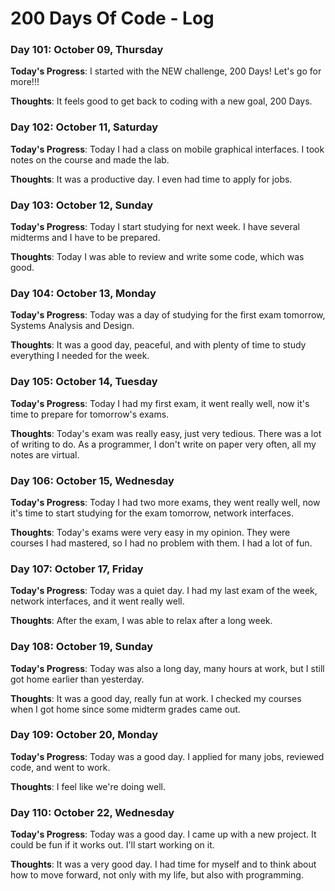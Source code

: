 # 200 Days Of Code - Log

### Day 101: October 09, Thursday

**Today's Progress**: I started with the NEW challenge, 200 Days! Let's go for more!!!

**Thoughts**: It feels good to get back to coding with a new goal, 200 Days. 

### Day 102: October 11, Saturday

**Today's Progress**: Today I had a class on mobile graphical interfaces. I took notes on the course and made the lab.

**Thoughts**: It was a productive day. I even had time to apply for jobs. 

### Day 103: October 12, Sunday

**Today's Progress**: Today I start studying for next week. I have several midterms and I have to be prepared.

**Thoughts**: Today I was able to review and write some code, which was good.

### Day 104: October 13, Monday

**Today's Progress**: Today was a day of studying for the first exam tomorrow, Systems Analysis and Design. 

**Thoughts**: It was a good day, peaceful, and with plenty of time to study everything I needed for the week.

### Day 105: October 14, Tuesday

**Today's Progress**: Today I had my first exam, it went really well, now it's time to prepare for tomorrow's exams.

**Thoughts**: Today's exam was really easy, just very tedious. There was a lot of writing to do. As a programmer, I don't write on paper very often, all my notes are virtual.

### Day 106: October 15, Wednesday

**Today's Progress**: Today I had two more exams, they went really well, now it's time to start studying for the exam tomorrow, network interfaces.

**Thoughts**: Today's exams were very easy in my opinion. They were courses I had mastered, so I had no problem with them. I had a lot of fun.

### Day 107: October 17, Friday

**Today's Progress**: Today was a quiet day. I had my last exam of the week, network interfaces, and it went really well.

**Thoughts**: After the exam, I was able to relax after a long week.

### Day 108: October 19, Sunday

**Today's Progress**: Today was also a long day, many hours at work, but I still got home earlier than yesterday.

**Thoughts**: It was a good day, really fun at work. I checked my courses when I got home since some midterm grades came out.

### Day 109: October 20, Monday

**Today's Progress**: Today was a good day. I applied for many jobs, reviewed code, and went to work.

**Thoughts**: I feel like we're doing well.

### Day 110: October 22, Wednesday

**Today's Progress**: Today was a good day. I came up with a new project. It could be fun if it works out. I'll start working on it.

**Thoughts**: It was a very good day. I had time for myself and to think about how to move forward, not only with my life, but also with programming.